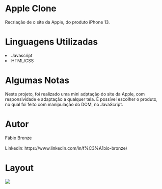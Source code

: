 # Apple Clone
<p/>Recriação de o site da Apple, do produto iPhone 13.<p/>

<h1/>Linguagens Utilizadas</h1>
<li/>Javascript</li>
<li/>HTML/CSS</li>

<h1/>Algumas Notas</h1>
Neste projeto, foi realizado uma mini adptação do site da Apple, com responsividade e adaptação a qualquer tela. É possível escolher o produto, no qual foi feito com manipulação do DOM, no JavaScript.

<h1/>Autor</h1>
Fábio Bronze
<br/><br/>
Linkedin: https://www.linkedin.com/in/f%C3%A1bio-bronze/

<h1/>Layout</h1>
<img src="https://user-images.githubusercontent.com/116193280/216736749-a5fb8e58-fd4d-4944-a65d-769ba936eed9.PNG" />
<br/><br/>

